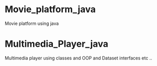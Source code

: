 # Movie_platform_java
Movie platform using java

# Multimedia_Player_java
Multimedia player using classes and OOP and Dataset interfaces etc ..
